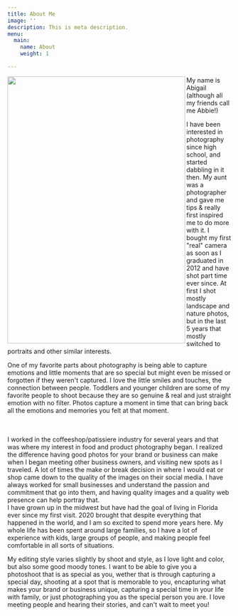 ```yaml
---
title: About Me
image: ''
description: This is meta description.
menu:
  main:
    name: About
    weight: 1

---
```

<img src="/images/img_9453.jpg" align="left" width="400" height="600">

My name is Abigail (although all my friends call me Abbie!) 

I have been interested in photography since high school, and started dabbling in it then. My aunt was a photographer and gave me tips & really 	first inspired me to do more with it. I bought my first "real" camera as soon as I graduated in 2012 and have shot part time ever since. At first I shot mostly landscape and nature photos, but in the last 5 years that mostly switched to portraits and other similar interests.


One of my favorite parts about photography is being able to capture emotions and little moments that are so special but might even be missed or forgotten if they weren't captured. I love the little smiles and touches, the connection between people. Toddlers and younger children are some of my favorite people to shoot because they are so genuine & real and just straight emotion with no filter. Photos capture a moment in time that can bring back all the emotions and memories you felt at that moment.

<br clear="left"/>

<br> 
I worked in the coffeeshop/patissiere industry for several years and that was where my interest in food and product photography began. I realized the difference having good photos for your brand or business can make when I began meeting other business owners, and visiting new spots as I traveled. A lot of times the make or break decision in where I would eat or shop came down to the quality of the images on their social media. I have always worked for small businesses and understand the passion and commitment that go into them, and having quality images and a quality web presence can help portray that.
<br> I have grown up in the midwest but have had the goal of living in Florida ever since my first visit. 2020 brought that despite everything that happened in the world, and I am so excited to spend more years here. My whole life has been spent around large families, so I have a lot of experience with kids, large groups of people, and making people feel comfortable in all sorts of situations.

My editing style varies slightly by shoot and style, as I love light and color, but also some good moody tones. I want to be able to give you a photoshoot that is as special as you, wether that is through capturing a special day, shooting at a spot that is memorable to you, encapturing what makes your brand or business unique, capturing a special time in your life with family, or just photographing you as the special person you are. I love meeting people and hearing their stories, and can't wait to meet you!